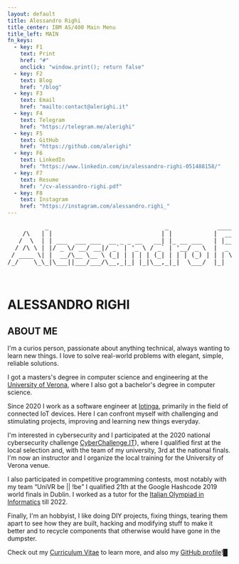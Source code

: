 ```yaml
---
layout: default
title: Alessandro Righi
title_center: IBM AS/400 Main Menu
title_left: MAIN
fn_keys:
  - key: F1
    text: Print
    href: "#"
    onclick: "window.print(); return false"
  - key: F2
    text: Blog
    href: "/blog"
  - key: F3
    text: Email
    href: "mailto:contact@alerighi.it"
  - key: F4
    text: Telegram
    href: "https://telegram.me/alerighi"
  - key: F5
    text: GitHub
    href: "https://github.com/alerighi"
  - key: F6
    text: LinkedIn
    href: "https://www.linkedin.com/in/alessandro-righi-051488158/"
  - key: F7
    text: Resume
    href: "/cv-alessandro-righi.pdf"
  - key: F8
    text: Instagram
    href: "https://instagram.com/alessandro.righi_"
---
```


<pre class="big-screen-only">
          _                               _             _____  _       _     _ 
    /\   | |                             | |           |  __ \(_)     | |   (_)
   /  \  | | ___  ___ ___  __ _ _ __   __| |_ __ ___   | |__) |_  __ _| |__  _ 
  / /\ \ | |/ _ \/ __/ __|/ _` | '_ \ / _` | '__/ _ \  |  _  /| |/ _` | '_ \| |
 / ____ \| |  __/\__ \__ \ (_| | | | | (_| | | | (_) | | | \ \| | (_| | | | | |
/_/    \_\_|\___||___/___/\__,_|_| |_|\__,_|_|  \___/  |_|  \_\_|\__, |_| |_|_|
                                                                  __/ |        
                                                                 |___/         </pre>
<h1 class="small-screen-only">ALESSANDRO RIGHI</h1>

## ABOUT ME

I'm a curios person, passionate about anything technical, always wanting to learn 
new things. I love to solve real-world problems with elegant, simple, reliable solutions.

I got a masters's degree in computer science and engineering at the 
[University of Verona](https://www.di.univr.it), where I also got a bachelor's degree in computer science.

Since 2020 I work as a software engineer at [Iotinga](https://iotinga.it), primarily in
the field of connected IoT devices. Here I can confront myself with challenging and 
stimulating projects, improving and learning new things everyday.

I'm interested in cybersecurity and I participated at the 2020 national cybersecurity 
challenge [CyberChallenge.IT](https://cyberchallenge.it)), where I qualified first at 
the local selection and, with the team of my university, 3rd at the national finals. 
I'm now an instructor and I organize the local training for the University of Verona venue.

I also participated in competitive programming contests, most notably with my team <q>UniVR be || !be</q> 
I qualified 21th at the Google Hashcode 2019 world finals in Dublin.
I worked as a tutor for the [Italian Olympiad in Informatics](https://olimpiadi-informatica.it) till 2022.
        
Finally, I'm an hobbyist, I like doing DIY projects, fixing things, tearing them apart to see how they
are built, hacking and modifying stuff to make it better and to recycle components that otherwise would 
have gone in the dumpster.

Check out my [Curriculum Vitae](/cv-alessandro-righi.pdf) to learn more, and also my
[GitHub profile](https://github.com/alerighi)!<span class="blink big-screen-only">█</span>

